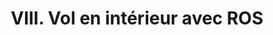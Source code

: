 ---
title: "VIII. Vol en intérieur avec ROS"
menu:
  main:
    name: "VIII. Vol en intérieur avec ROS"
    weight: 8
    identifier: "vol"
---
